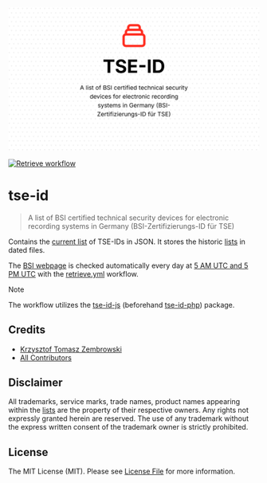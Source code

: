 ![Recht logisch TSE-ID banner image](rechtlogisch-tse-id-banner.png)

[![Retrieve workflow](https://github.com/rechtlogisch/tse-id/actions/workflows/retrieve.yml/badge.svg?branch=main)](https://github.com/rechtlogisch/tse-id/actions/workflows/retrieve.yml)

# tse-id

> A list of BSI certified technical security devices for electronic recording systems in Germany (BSI-Zertifizierungs-ID für TSE)

Contains the [current list](list/current.json) of TSE-IDs in JSON. It stores the historic [lists](list/) in dated files.

The [BSI webpage](https://www.bsi.bund.de/EN/Themen/Unternehmen-und-Organisationen/Standards-und-Zertifizierung/Zertifizierung-und-Anerkennung/Listen/Zertifizierte-Produkte-nach-TR/Technische_Sicherheitseinrichtungen/TSE_node.html?gts=913608_list%253DdateOfRevision_dt%252Bdesc&gtp=913608_list%253D1) is checked automatically every day at [5 AM UTC and 5 PM UTC](.github/workflows/retrieve.yml#L5) with the [retrieve.yml](.github/workflows/retrieve.yml) workflow.

> [!NOTE]  
> The workflow utilizes the [tse-id-js](https://github.com/rechtlogisch/tse-id-js) (beforehand [tse-id-php](https://github.com/rechtlogisch/tse-id-php)) package.

## Credits

- [Krzysztof Tomasz Zembrowski](https://github.com/zembrowski)
- [All Contributors](../../contributors)

## Disclaimer

All trademarks, service marks, trade names, product names appearing within the [lists](list/) are the property of their respective owners. Any rights not expressly granted herein are reserved. The use of any trademark without the express written consent of the trademark owner is strictly prohibited.

## License

The MIT License (MIT). Please see [License File](LICENSE.md) for more information.
